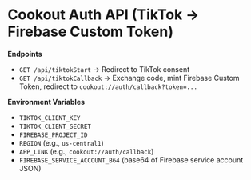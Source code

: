 # Cookout Auth API (TikTok → Firebase Custom Token)

**Endpoints**
- `GET /api/tiktokStart` → Redirect to TikTok consent
- `GET /api/tiktokCallback` → Exchange code, mint Firebase Custom Token, redirect to `cookout://auth/callback?token=...`

**Environment Variables**
- `TIKTOK_CLIENT_KEY`
- `TIKTOK_CLIENT_SECRET`
- `FIREBASE_PROJECT_ID`
- `REGION` (e.g., `us-central1`)
- `APP_LINK` (e.g., `cookout://auth/callback`)
- `FIREBASE_SERVICE_ACCOUNT_B64` (base64 of Firebase service account JSON)
